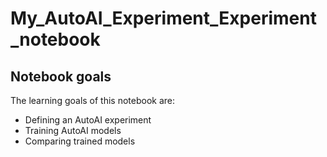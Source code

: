 # My_AutoAI_Experiment_Experiment_notebook

## Notebook goals
The learning goals of this notebook are:
-  Defining an AutoAI experiment
-  Training AutoAI models
-  Comparing trained models
